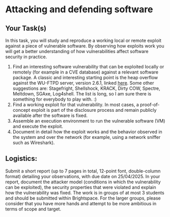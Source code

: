# Attacking and defending software

## Your Task(s)

In this task, you will study and reproduce a working local or remote exploit against a piece of vulnerable software. By observing how exploits work you will get a better understanding of how vulnerabilities affect software security in practice.

1. Find an interesting software vulnerability that can be exploited locally or remotely (for example in a CVE database) against a relevant software package. A classic and interesting starting point is the heap overflow against the WU-FTPD server, version 2.6.1, linked [here](https://static.lwn.net/2001/1129/a/wuftpdheapbug.php3). Some other suggestions are: Stagefright, Shellshock, KRACK, Dirty COW, Spectre, Meltdown, SGAxe, Log4shell. The list is long, so I am sure there is something for everybody to play with. :)
2. Find a working exploit for that vulnerability. In most cases, a proof-of-concept exploit is part of the disclosure process and remain publicly available after the software is fixed.
3. Assemble an execution environment to run the vulnerable software (VM) and execute the exploit.
4. Document in detail how the exploit works and the behavior observed in the system and over the network (for example, using a network sniffer such as Wireshark).

## Logistics:

Submit a short report (up to 7 pages in total, 12-point font, double-column format) detailing your observations, with due date on 25/04/2025. In your report, document the attacker model (conditions in which the vulnerability can be exploited), the security properties that were violated and explain how the vulnerability was fixed.
The work is in groups of at most 3 students and should be submitted within Brightspace. For the larger groups, please consider that you have more hands and attempt to be more ambitious in terms of scope and target.

